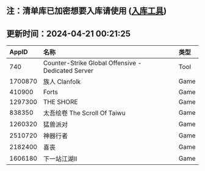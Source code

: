 ## 注：清单库已加密想要入库请使用 ([入库工具](https://github.com/BlankTMing/ManifestAutoUpdate/releases))

## 更新时间：2024-04-21 00:21:25
| AppID | 名称 | 类型  |
| :-------------------- | :----------------------------- | :----------- |
| 740 | Counter-Strike Global Offensive - Dedicated Server| Tool |
| 1700870 | 族人 Clanfolk| Game |
| 410900 | Forts| Game |
| 1297300 | THE SHORE| Game |
| 838350 | 太吾绘卷 The Scroll Of Taiwu| Game |
| 1260320 | 猛兽派对| Game |
| 2510720 | 神器行者| Game |
| 2182400 | 喜丧| Game |
| 1606180 | 下一站江湖Ⅱ| Game |
